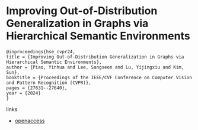 # Improving Out-of-Distribution Generalization in Graphs via Hierarchical Semantic Environments

```
@inproceedings{hse_cvpr24,
title = {Improving Out-of-Distribution Generalization in Graphs via Hierarchical Semantic Environments},
author = {Piao, Yinhua and Lee, Sangseon and Lu, Yijingxiu and Kim, Sun},
booktitle = {Proceedings of the IEEE/CVF Conference on Computer Vision and Pattern Recognition (CVPR)},
pages = {27631--27640},
year = {2024}
}
```

links
- [openaccess](https://openaccess.thecvf.com//content/CVPR2024/html/Piao_Improving_Out-of-Distribution_Generalization_in_Graphs_via_Hierarchical_Semantic_Environments_CVPR_2024_paper.html)
